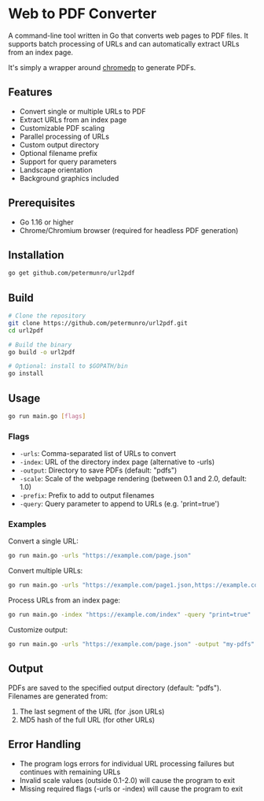 # Web to PDF Converter

A command-line tool written in Go that converts web pages to PDF files. It supports batch processing of URLs and can automatically extract URLs from an index page.

It's simply a wrapper around [chromedp](https://github.com/chromedp/chromedp) to generate PDFs.

## Features

- Convert single or multiple URLs to PDF
- Extract URLs from an index page
- Customizable PDF scaling
- Parallel processing of URLs
- Custom output directory
- Optional filename prefix
- Support for query parameters
- Landscape orientation
- Background graphics included

## Prerequisites

- Go 1.16 or higher
- Chrome/Chromium browser (required for headless PDF generation)

## Installation

```bash
go get github.com/petermunro/url2pdf
```

## Build

```bash
# Clone the repository
git clone https://github.com/petermunro/url2pdf.git
cd url2pdf

# Build the binary
go build -o url2pdf

# Optional: install to $GOPATH/bin
go install
```

## Usage

```bash
go run main.go [flags]
```

### Flags

- `-urls`: Comma-separated list of URLs to convert
- `-index`: URL of the directory index page (alternative to -urls)
- `-output`: Directory to save PDFs (default: "pdfs")
- `-scale`: Scale of the webpage rendering (between 0.1 and 2.0, default: 1.0)
- `-prefix`: Prefix to add to output filenames
- `-query`: Query parameter to append to URLs (e.g. 'print=true')

### Examples

Convert a single URL:

```bash
go run main.go -urls "https://example.com/page.json"
```

Convert multiple URLs:

```bash
go run main.go -urls "https://example.com/page1.json,https://example.com/page2.json"
```

Process URLs from an index page:

```bash
go run main.go -index "https://example.com/index" -query "print=true"
```

Customize output:

```bash
go run main.go -urls "https://example.com/page.json" -output "my-pdfs" -scale 1.2 -prefix "doc"
```


## Output

PDFs are saved to the specified output directory (default: "pdfs"). Filenames are generated from:
1. The last segment of the URL (for .json URLs)
2. MD5 hash of the full URL (for other URLs)

## Error Handling

- The program logs errors for individual URL processing failures but continues with remaining URLs
- Invalid scale values (outside 0.1-2.0) will cause the program to exit
- Missing required flags (-urls or -index) will cause the program to exit


